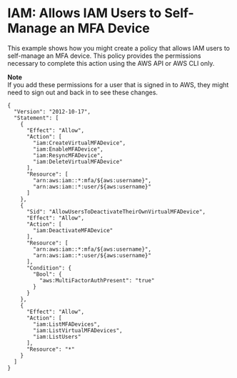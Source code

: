 # IAM: Allows IAM Users to Self\-Manage an MFA Device<a name="reference_policies_examples_iam_mfa-selfmanage"></a>

This example shows how you might create a policy that allows IAM users to self\-manage an MFA device\. This policy provides the permissions necessary to complete this action using the AWS API or AWS CLI only\.

**Note**  
If you add these permissions for a user that is signed in to AWS, they might need to sign out and back in to see these changes\.

```
{
  "Version": "2012-10-17",
  "Statement": [
    {
      "Effect": "Allow",
      "Action": [
        "iam:CreateVirtualMFADevice",
        "iam:EnableMFADevice",
        "iam:ResyncMFADevice",
        "iam:DeleteVirtualMFADevice"
      ],
      "Resource": [
        "arn:aws:iam::*:mfa/${aws:username}",
        "arn:aws:iam::*:user/${aws:username}"
      ]
    },
    {
      "Sid": "AllowUsersToDeactivateTheirOwnVirtualMFADevice",
      "Effect": "Allow",
      "Action": [
        "iam:DeactivateMFADevice"
      ],
      "Resource": [
        "arn:aws:iam::*:mfa/${aws:username}",
        "arn:aws:iam::*:user/${aws:username}"
      ],
      "Condition": {
        "Bool": {
          "aws:MultiFactorAuthPresent": "true"
        }
      }
    },
    {
      "Effect": "Allow",
      "Action": [
        "iam:ListMFADevices",
        "iam:ListVirtualMFADevices",
        "iam:ListUsers"
      ],
      "Resource": "*"
    }
  ]
}
```